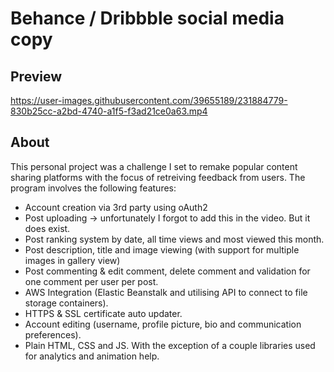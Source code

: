 # Behance / Dribbble social media copy

## Preview
https://user-images.githubusercontent.com/39655189/231884779-830b25cc-a2bd-4740-a1f5-f3ad21ce0a63.mp4

## About
This personal project was a challenge I set to remake popular content sharing platforms with the focus of retreiving feedback from users.
The program involves the following features:
- Account creation via 3rd party using oAuth2
- Post uploading -> unfortunately I forgot to add this in the video. But it does exist.
- Post ranking system by date, all time views and most viewed this month.
- Post description, title and image viewing (with support for multiple images in gallery view)
- Post commenting & edit comment, delete comment and validation for one comment per user per post.
- AWS Integration (Elastic Beanstalk and utilising API to connect to file storage containers).
- HTTPS & SSL certificate auto updater.
- Account editing (username, profile picture, bio and communication preferences).
- Plain HTML, CSS and JS. With the exception of a couple libraries used for analytics and animation help.
